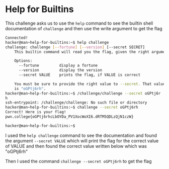 # Help for Builtins
This challenge asks us to use the `help` command to see the builtin shell documentation of `challenge` and then use the write argument to get the flag
```bash
Connected!
hacker@man~help-for-builtins:~$ help challenge
challenge: challenge [--fortune] [--version] [--secret SECRET]
    This builtin command will read you the flag, given the right arguments!

    Options:
      --fortune         display a fortune
      --version         display the version
      --secret VALUE    prints the flag, if VALUE is correct

    You must be sure to provide the right value to --secret. That value
    is "oGPtj6rh".
hacker@man~help-for-builtins:~$ /challenge/challenge --secret oGPtj6r
h
ssh-entrypoint: /challenge/challenge: No such file or directory
hacker@man~help-for-builtins:~$ challenge --secret oGPtj6rh
Correct! Here is your flag!
pwn.college{oGPtj6rhcLbOYDa_PV1XocWoXI6.dRTM5QDLzQjN1czW}

hacker@man~help-for-builtins:~$
```
I used the `help challenge` command to see the documentation and found the argument `--secret VALUE` which will print the flag for the correct value of VALUE and then found the correct value written below which was "oGPtj6rh"

Then I used the command `challenge --secret oGPtj6rh` to get the flag 
